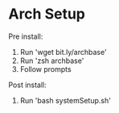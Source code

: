 # Arch Setup

Pre install:
  1. Run 'wget bit.ly/archbase'
  2. Run 'zsh archbase'
  3. Follow prompts

Post install:
  1. Run 'bash systemSetup.sh'
